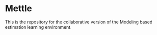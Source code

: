 # Mettle
This is the repository for the collaborative version of the Modeling based estimation learning environment.
